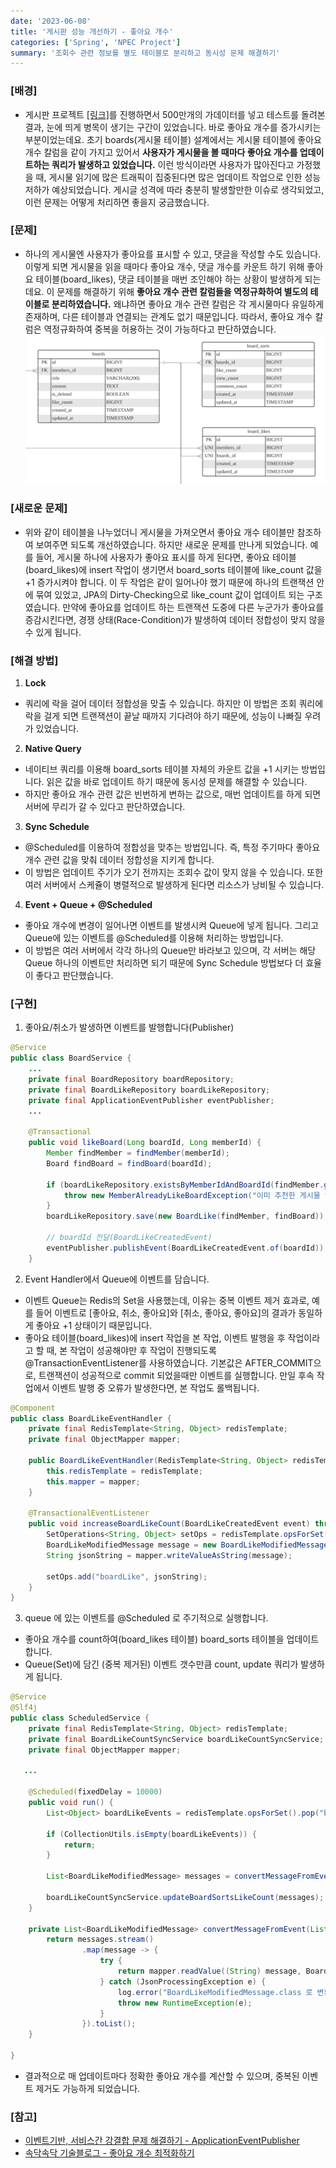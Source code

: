 ```yaml
---
date: '2023-06-08'
title: '게시판 성능 개선하기 - 좋아요 개수'
categories: ['Spring', 'NPEC Project']
summary: '조회수 관련 정보를 별도 테이블로 분리하고 동시성 문제 해결하기'
---
```

### [배경]

- 게시판 프로젝트 [[링크]](https://github.com/hsw0905/NPEC)를 진행하면서 500만개의 가데이터를 넣고 테스트를 돌려본 결과, 눈에 띄게 병목이 생기는 구간이 있었습니다. 바로 좋아요 개수를 증가시키는 부분이었는데요. 초기 boards(게시물 테이블) 설계에서는 게시물 테이블에 좋아요 개수 칼럼을 같이 가지고 있어서 <strong>사용자가 게시물을 볼 때마다 좋아요 개수를 업데이트하는 쿼리가 발생하고 있었습니다.</strong> 이런 방식이라면 사용자가 많아진다고 가정했을 때, 게시물 읽기에 많은 트래픽이 집중된다면 많은 업데이트 작업으로 인한 성능 저하가 예상되었습니다. 게시글 성격에 따라 충분히 발생할만한 이슈로 생각되었고, 이런 문제는 어떻게 처리하면 좋을지 궁금했습니다.

### [문제]

- 하나의 게시물엔 사용자가 좋아요를 표시할 수 있고, 댓글을 작성할 수도 있습니다. 이렇게 되면 게시물을 읽을 때마다 좋아요 개수, 댓글 개수를 카운트 하기 위해 좋아요 테이블(board_likes), 댓글 테이블을 매번 조인해야 하는 상황이 발생하게 되는데요. 이 문제를 해결하기 위해 <strong>좋아요 개수 관련 칼럼들을 역정규화하여 별도의 테이블로 분리하였습니다.</strong> 왜냐하면 좋아요 개수 관련 칼럼은 각 게시물마다 유일하게 존재하며, 다른 테이블과 연결되는 관계도 없기 때문입니다. 따라서, 좋아요 개수 칼럼은 역정규화하여 중복을 허용하는 것이 가능하다고 판단하였습니다.
![조회수 테이블 분리한 결과 - board_sorts Table](boards.png)

### [새로운 문제]

- 위와 같이 테이블을 나누었더니 게시물을 가져오면서 좋아요 개수 테이블만 참조하여 보여주면 되도록 개선하였습니다. 하지만 새로운 문제를 만나게 되었습니다. 예를 들어, 게시물 하나에 사용자가 좋아요 표시를 하게 된다면, 좋아요 테이블(board_likes)에 insert 작업이 생기면서 board_sorts 테이블에 like_count 값을 +1 증가시켜야 합니다. 이 두 작업은 같이 일어나야 했기 때문에 하나의 트랜잭션 안에 묶여 있었고, JPA의 Dirty-Checking으로 like_count 값이 업데이트 되는 구조였습니다. 만약에 좋아요를 업데이트 하는 트랜잭션 도중에 다른 누군가가 좋아요를 증감시킨다면, 경쟁 상태(Race-Condition)가 발생하여 데이터 정합성이 맞지 않을 수 있게 됩니다.

### [해결 방법]

1. <strong>Lock</strong> 
- 쿼리에 락을 걸어 데이터 정합성을 맞출 수 있습니다. 하지만 이 방법은 조회 쿼리에 락을 걸게 되면 트랜잭션이 끝날 때까지 기다려야 하기 때문에, 성능이 나빠질 우려가 있었습니다.  
2. <strong>Native Query</strong>
- 네이티브 쿼리를 이용해 board_sorts 테이블 자체의 카운트 값을 +1 시키는 방법입니다. 읽은 값을 바로 업데이트 하기 때문에 동시성 문제를 해결할 수 있습니다.
- 하지만 좋아요 개수 관련 값은 빈번하게 변하는 값으로, 매번 업데이트를 하게 되면 서버에 무리가 갈 수 있다고 판단하였습니다.
3. <strong>Sync Schedule</strong>
- @Scheduled를 이용하여 정합성을 맞추는 방법입니다. 즉, 특정 주기마다 좋아요 개수 관련 값을 맞춰 데이터 정합성을 지키게 합니다.
- 이 방법은 업데이트 주기가 오기 전까지는 조회수 값이 맞지 않을 수 있습니다. 또한 여러 서버에서 스케쥴이 병렬적으로 발생하게 된다면 리소스가 낭비될 수 있습니다.
4. <strong>Event + Queue + @Scheduled</strong>
- 좋아요 개수에 변경이 일어나면 이벤트를 발생시켜 Queue에 넣게 됩니다. 그리고 Queue에 있는 이벤트를 @Scheduled를 이용해 처리하는 방법입니다.
- 이 방법은 여러 서버에서 각각 하나의 Queue만 바라보고 있으며, 각 서버는 해당 Queue 하나의 이벤트만 처리하면 되기 때문에 Sync Schedule 방법보다 더 효율이 좋다고 판단했습니다.

### [구현]

1. 좋아요/취소가 발생하면 이벤트를 발행합니다(Publisher)
```Java
@Service
public class BoardService {
    ...
    private final BoardRepository boardRepository;
    private final BoardLikeRepository boardLikeRepository;
    private final ApplicationEventPublisher eventPublisher;
    ...
    
    @Transactional
    public void likeBoard(Long boardId, Long memberId) {
        Member findMember = findMember(memberId);
        Board findBoard = findBoard(boardId);

        if (boardLikeRepository.existsByMemberIdAndBoardId(findMember.getId(), findBoard.getId())) {
            throw new MemberAlreadyLikeBoardException("이미 추천한 게시물 입니다.");
        }
        boardLikeRepository.save(new BoardLike(findMember, findBoard));
        
        // boardId 전달(BoardLikeCreatedEvent)
        eventPublisher.publishEvent(BoardLikeCreatedEvent.of(boardId));
    }
```
2. Event Handler에서 Queue에 이벤트를 담습니다.
- 이벤트 Queue는 Redis의 Set을 사용했는데, 이유는 중복 이벤트 제거 효과로, 예를 들어 이벤트로 [좋아요, 취소, 좋아요]와 [취소, 좋아요, 좋아요]의 결과가 동일하게 좋아요 +1 상태이기 때문입니다.
- 좋아요 테이블(board_likes)에 insert 작업을 본 작업, 이벤트 발행을 후 작업이라고 할 때, 본 작업이 성공해야만 후 작업이 진행되도록 @TransactionEventListener를 사용하였습니다. 기본값은 AFTER_COMMIT으로, 트랜잭션이 성공적으로 commit 되었을때만 이벤트를 실행합니다. 만일 후속 작업에서 이벤트 발행 중 오류가 발생한다면, 본 작업도 롤백됩니다.
```Java
@Component
public class BoardLikeEventHandler {
    private final RedisTemplate<String, Object> redisTemplate;
    private final ObjectMapper mapper;

    public BoardLikeEventHandler(RedisTemplate<String, Object> redisTemplate, ObjectMapper mapper) {
        this.redisTemplate = redisTemplate;
        this.mapper = mapper;
    }

    @TransactionalEventListener
    public void increaseBoardLikeCount(BoardLikeCreatedEvent event) throws JsonProcessingException {
        SetOperations<String, Object> setOps = redisTemplate.opsForSet();
        BoardLikeModifiedMessage message = new BoardLikeModifiedMessage(event.getBoardId());
        String jsonString = mapper.writeValueAsString(message);

        setOps.add("boardLike", jsonString);
    }
}

```
3. queue 에 있는 이벤트를 @Scheduled 로 주기적으로 실행합니다.
- 좋아요 개수를 count하여(board_likes 테이블) board_sorts 테이블을 업데이트합니다.
- Queue(Set)에 담긴 (중복 제거된) 이벤트 갯수만큼 count, update 쿼리가 발생하게 됩니다.
```Java
@Service
@Slf4j
public class ScheduledService {
    private final RedisTemplate<String, Object> redisTemplate;
    private final BoardLikeCountSyncService boardLikeCountSyncService;
    private final ObjectMapper mapper;

   ...

    @Scheduled(fixedDelay = 10000)
    public void run() {
        List<Object> boardLikeEvents = redisTemplate.opsForSet().pop("boardLike", 100);

        if (CollectionUtils.isEmpty(boardLikeEvents)) {
            return;
        }

        List<BoardLikeModifiedMessage> messages = convertMessageFromEvent(boardLikeEvents);

        boardLikeCountSyncService.updateBoardSortsLikeCount(messages);
    }

    private List<BoardLikeModifiedMessage> convertMessageFromEvent(List<Object> messages) {
        return messages.stream()
                .map(message -> {
                    try {
                        return mapper.readValue((String) message, BoardLikeModifiedMessage.class);
                    } catch (JsonProcessingException e) {
                        log.error("BoardLikeModifiedMessage.class 로 변환 에러. value: {}", message);
                        throw new RuntimeException(e);
                    }
                }).toList();
    }

}
```
- 결과적으로 매 업데이트마다 정확한 좋아요 개수를 계산할 수 있으며, 중복된 이벤트 제거도 가능하게 되었습니다.

### [참고]
- [이벤트기반, 서비스간 강결합 문제 해결하기 - ApplicationEventPublisher](https://velog.io/@znftm97/%EC%9D%B4%EB%B2%A4%ED%8A%B8-%EA%B8%B0%EB%B0%98-%EC%84%9C%EB%B9%84%EC%8A%A4%EA%B0%84-%EA%B0%95%EA%B2%B0%ED%95%A9-%EB%AC%B8%EC%A0%9C-%ED%95%B4%EA%B2%B0%ED%95%98%EA%B8%B0-ApplicationEventPublisher#span-stylecolord9730d1-1-%EC%99%9C---%EA%B0%95%EA%B2%B0%ED%95%A9%EC%9C%BC%EB%A1%9C-%EC%9D%B8%ED%95%9C-%EB%AC%B8%EC%A0%9C%EB%93%A4span)
- [속닥속닥 기술블로그 - 좋아요 개수 최적화하기](https://sokdak-sokdak.tistory.com/22)
